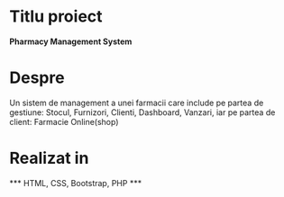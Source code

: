# Titlu proiect

 **Pharmacy Management System**
 
# Despre

Un sistem de management a unei farmacii care include pe partea de gestiune: Stocul, Furnizori, Clienti, Dashboard, Vanzari, 
iar pe partea de client: Farmacie Online(shop)


# Realizat in
*** HTML, CSS, Bootstrap, PHP ***
